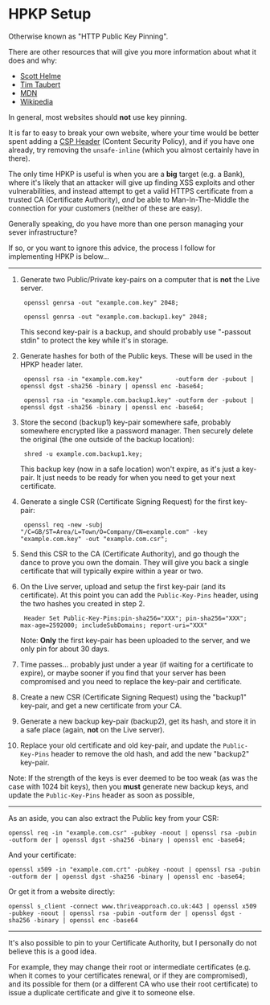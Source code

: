 
# HPKP Setup

Otherwise known as "HTTP Public Key Pinning".

There are other resources that will give you more information about what it does and why:

* [Scott Helme](https://scotthelme.co.uk/hpkp-http-public-key-pinning/)
* [Tim Taubert](https://timtaubert.de/blog/2014/10/http-public-key-pinning-explained/)
* [MDN](https://developer.mozilla.org/en/docs/Web/Security/Public_Key_Pinning)
* [Wikipedia](https://en.wikipedia.org/wiki/HTTP_Public_Key_Pinning)

In general, most websites should **not** use key pinning.

It is far to easy to break your own website, where your time would be better spent adding a [CSP Header](https://developer.mozilla.org/en-US/docs/Web/Security/CSP) (Content Security Policy), and if you have one already, try removing the `unsafe-inline` (which you almost certainly have in there).

The only time HPKP is useful is when you are a **big** target (e.g. a Bank), where it's likely that an attacker will give up finding XSS exploits and other vulnerabilities, and instead attempt to get a valid HTTPS certificate from a trusted CA (Certificate Authority), *and* be able to Man-In-The-Middle the connection for your customers (neither of these are easy).

Generally speaking, do you have more than one person managing your sever infrastructure?

If so, or you want to ignore this advice, the process I follow for implementing HPKP is below...

---

1. Generate two Public/Private key-pairs on a computer that is **not** the Live server.

		openssl genrsa -out "example.com.key" 2048;

		openssl genrsa -out "example.com.backup1.key" 2048;

	This second key-pair is a backup, and should probably use "-passout stdin" to protect the key while it's in storage.

2. Generate hashes for both of the Public keys. These will be used in the HPKP header later.

		openssl rsa -in "example.com.key"         -outform der -pubout | openssl dgst -sha256 -binary | openssl enc -base64;

		openssl rsa -in "example.com.backup1.key" -outform der -pubout | openssl dgst -sha256 -binary | openssl enc -base64;

3. Store the second (backup1) key-pair somewhere safe, probably somewhere encrypted like a password manager. Then securely delete the original (the one outside of the backup location):

		shred -u example.com.backup1.key;

	This backup key (now in a safe location) won't expire, as it's just a key-pair. It just needs to be ready for when you need to get your next certificate.

4. Generate a single CSR (Certificate Signing Request) for the first key-pair:

		openssl req -new -subj "/C=GB/ST=Area/L=Town/O=Company/CN=example.com" -key "example.com.key" -out "example.com.csr";

5. Send this CSR to the CA (Certificate Authority), and go though the dance to prove you own the domain. They will give you back a single certificate that will typically expire within a year or two.

6. On the Live server, upload and setup the first key-pair (and its certificate). At this point you can add the `Public-Key-Pins` header, using the two hashes you created in step 2.

		Header Set Public-Key-Pins:pin-sha256="XXX"; pin-sha256="XXX"; max-age=2592000; includeSubDomains; report-uri="XXX"

	Note: **Only** the first key-pair has been uploaded to the server, and we only pin for about 30 days.

7. Time passes... probably just under a year (if waiting for a certificate to expire), or maybe sooner if you find that your server has been compromised and you need to replace the key-pair and certificate.

8. Create a new CSR (Certificate Signing Request) using the "backup1" key-pair, and get a new certificate from your CA.

9. Generate a new backup key-pair (backup2), get its hash, and store it in a safe place (again, **not** on the Live server).

10. Replace your old certificate and old key-pair, and update the `Public-Key-Pins` header to remove the old hash, and add the new "backup2" key-pair.

Note: If the strength of the keys is ever deemed to be too weak (as was the case with 1024 bit keys), then you **must** generate new backup keys, and update the `Public-Key-Pins` header as soon as possible,

---

As an aside, you can also extract the Public key from your CSR:

	openssl req -in "example.com.csr" -pubkey -noout | openssl rsa -pubin -outform der | openssl dgst -sha256 -binary | openssl enc -base64;

And your certificate:

	openssl x509 -in "example.com.crt" -pubkey -noout | openssl rsa -pubin -outform der | openssl dgst -sha256 -binary | openssl enc -base64;

Or get it from a website directly:

	openssl s_client -connect www.thriveapproach.co.uk:443 | openssl x509 -pubkey -noout | openssl rsa -pubin -outform der | openssl dgst -sha256 -binary | openssl enc -base64

---

It's also possible to pin to your Certificate Authority, but I personally do not believe this is a good idea.

For example, they may change their root or intermediate certificates (e.g. when it comes to your certificates renewal, or if they are compromised), and its possible for them (or a different CA who use their root certificate) to issue a duplicate certificate and give it to someone else.
